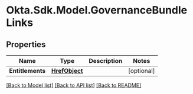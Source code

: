 # Okta.Sdk.Model.GovernanceBundleLinks

## Properties

Name | Type | Description | Notes
------------ | ------------- | ------------- | -------------
**Entitlements** | [**HrefObject**](HrefObject.md) |  | [optional] 

[[Back to Model list]](../README.md#documentation-for-models) [[Back to API list]](../README.md#documentation-for-api-endpoints) [[Back to README]](../README.md)

